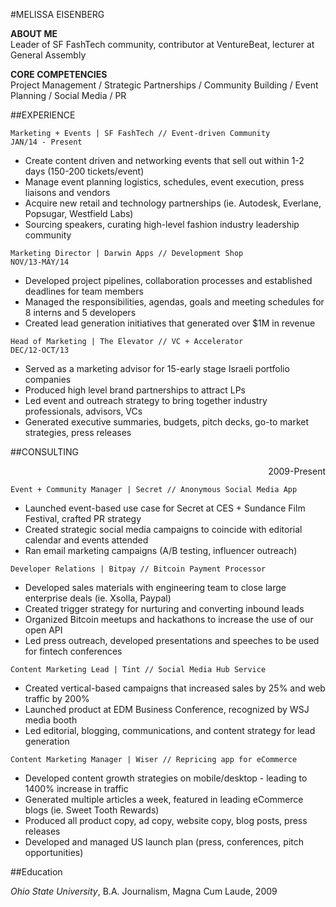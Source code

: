 #MELISSA EISENBERG


**ABOUT ME** 
<br/>Leader of SF FashTech community, contributor at VentureBeat, lecturer at General Assembly

**CORE COMPETENCIES**
<br/>Project Management / Strategic Partnerships / Community Building / Event Planning / Social Media / PR
 
##EXPERIENCE

```
Marketing + Events | SF FashTech // Event-driven Community 
JAN/14 - Present
```  


* Create content driven and networking events that sell out within 1-2 days (150-200 tickets/event)
* Manage event planning logistics, schedules, event execution, press liaisons and vendors
* Acquire new retail and technology partnerships (ie. Autodesk, Everlane, Popsugar, Westfield Labs)
* Sourcing speakers, curating high-level fashion industry leadership community

```
Marketing Director | Darwin Apps // Development Shop 
NOV/13-MAY/14
```         	 	                  
* Developed project pipelines, collaboration processes and established deadlines for team members
* Managed the responsibilities, agendas, goals and meeting schedules for 8 interns and 5 developers
* Created lead generation initiatives that generated over $1M in revenue 


```
Head of Marketing | The Elevator // VC + Accelerator 
DEC/12-OCT/13
```
  	                                                      
* Served as a marketing advisor for 15-early stage Israeli portfolio companies
* Produced high level brand partnerships to attract LPs
* Led event and outreach strategy to bring together industry professionals, advisors, VCs
* Generated executive summaries, budgets, pitch decks, go-to market strategies, press releases

##CONSULTING 
<p align=right>2009-Present</p>


```
Event + Community Manager | Secret // Anonymous Social Media App
```


* Launched event-based use case for Secret at CES + Sundance Film Festival, crafted PR strategy
* Created strategic social media campaigns to coincide with editorial calendar and events attended
* Ran email marketing campaigns (A/B testing, influencer outreach)


```
Developer Relations | Bitpay // Bitcoin Payment Processor
```
	
* Developed sales materials with engineering team to close large enterprise deals (ie. Xsolla, Paypal)
* Created trigger strategy for nurturing and converting inbound leads
* Organized Bitcoin meetups and hackathons to increase the use of our open API
* Led press outreach, developed presentations and speeches to be used for fintech conferences


```
Content Marketing Lead | Tint // Social Media Hub Service
```

* Created vertical-based campaigns that increased sales by 25% and web traffic by 200%
* Launched product at EDM Business Conference, recognized by WSJ media booth
* Led editorial, blogging, communications, and content strategy for lead generation

```
Content Marketing Manager | Wiser // Repricing app for eCommerce
```

* Developed content growth strategies on mobile/desktop - leading to 1400% increase in traffic 
* Generated multiple articles a week, featured in leading eCommerce blogs (ie. Sweet Tooth Rewards)
* Produced all product copy, ad copy, website copy, blog posts, press releases
* Developed and managed US launch plan (press, conferences, pitch opportunities) 

##Education

*Ohio State University*, B.A. Journalism, Magna Cum Laude, 2009
